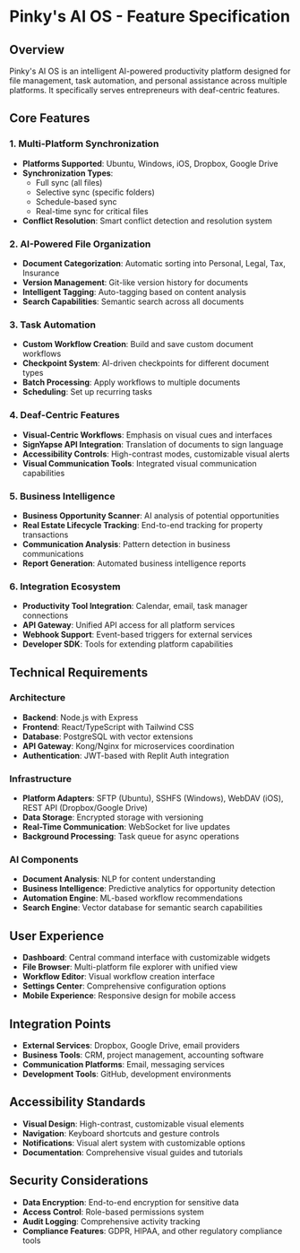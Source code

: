 # Pinky's AI OS - Feature Specification

## Overview
Pinky's AI OS is an intelligent AI-powered productivity platform designed for file management, task automation, and personal assistance across multiple platforms. It specifically serves entrepreneurs with deaf-centric features.

## Core Features

### 1. Multi-Platform Synchronization
- **Platforms Supported**: Ubuntu, Windows, iOS, Dropbox, Google Drive
- **Synchronization Types**: 
  - Full sync (all files)
  - Selective sync (specific folders)
  - Schedule-based sync
  - Real-time sync for critical files
- **Conflict Resolution**: Smart conflict detection and resolution system

### 2. AI-Powered File Organization
- **Document Categorization**: Automatic sorting into Personal, Legal, Tax, Insurance
- **Version Management**: Git-like version history for documents
- **Intelligent Tagging**: Auto-tagging based on content analysis
- **Search Capabilities**: Semantic search across all documents

### 3. Task Automation
- **Custom Workflow Creation**: Build and save custom document workflows
- **Checkpoint System**: AI-driven checkpoints for different document types
- **Batch Processing**: Apply workflows to multiple documents
- **Scheduling**: Set up recurring tasks

### 4. Deaf-Centric Features
- **Visual-Centric Workflows**: Emphasis on visual cues and interfaces
- **SignYapse API Integration**: Translation of documents to sign language
- **Accessibility Controls**: High-contrast modes, customizable visual alerts
- **Visual Communication Tools**: Integrated visual communication capabilities

### 5. Business Intelligence
- **Business Opportunity Scanner**: AI analysis of potential opportunities
- **Real Estate Lifecycle Tracking**: End-to-end tracking for property transactions
- **Communication Analysis**: Pattern detection in business communications
- **Report Generation**: Automated business intelligence reports

### 6. Integration Ecosystem
- **Productivity Tool Integration**: Calendar, email, task manager connections
- **API Gateway**: Unified API access for all platform services
- **Webhook Support**: Event-based triggers for external services
- **Developer SDK**: Tools for extending platform capabilities

## Technical Requirements

### Architecture
- **Backend**: Node.js with Express
- **Frontend**: React/TypeScript with Tailwind CSS
- **Database**: PostgreSQL with vector extensions
- **API Gateway**: Kong/Nginx for microservices coordination
- **Authentication**: JWT-based with Replit Auth integration

### Infrastructure
- **Platform Adapters**: SFTP (Ubuntu), SSHFS (Windows), WebDAV (iOS), REST API (Dropbox/Google Drive)
- **Data Storage**: Encrypted storage with versioning
- **Real-Time Communication**: WebSocket for live updates
- **Background Processing**: Task queue for async operations

### AI Components
- **Document Analysis**: NLP for content understanding
- **Business Intelligence**: Predictive analytics for opportunity detection
- **Automation Engine**: ML-based workflow recommendations
- **Search Engine**: Vector database for semantic search capabilities

## User Experience
- **Dashboard**: Central command interface with customizable widgets
- **File Browser**: Multi-platform file explorer with unified view
- **Workflow Editor**: Visual workflow creation interface
- **Settings Center**: Comprehensive configuration options
- **Mobile Experience**: Responsive design for mobile access

## Integration Points
- **External Services**: Dropbox, Google Drive, email providers
- **Business Tools**: CRM, project management, accounting software
- **Communication Platforms**: Email, messaging services
- **Development Tools**: GitHub, development environments

## Accessibility Standards
- **Visual Design**: High-contrast, customizable visual elements
- **Navigation**: Keyboard shortcuts and gesture controls
- **Notifications**: Visual alert system with customizable options
- **Documentation**: Comprehensive visual guides and tutorials

## Security Considerations
- **Data Encryption**: End-to-end encryption for sensitive data
- **Access Control**: Role-based permissions system
- **Audit Logging**: Comprehensive activity tracking
- **Compliance Features**: GDPR, HIPAA, and other regulatory compliance tools

